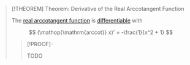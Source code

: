 >[!THEOREM] Theorem: Derivative of the Real Arccotangent Function
>
>The [real arccotangent function](Real%20Arccotangent%20Function.md) is [differentiable](../../../Differentiation/index.md) with
>
>$$
>(\mathop{\mathrm{arccot}} x)' = -\frac{1}{x^2 + 1}
>$$
>
>>[!PROOF]-
>>
>>TODO
>>
>
